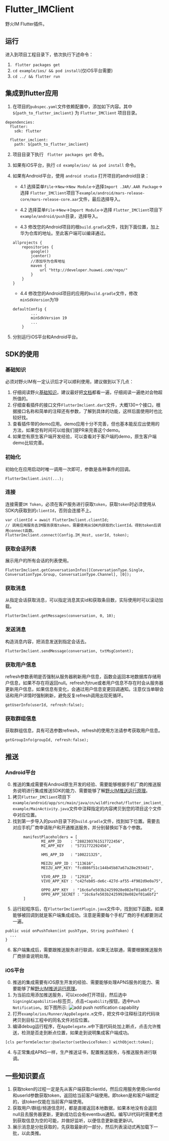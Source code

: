 # Flutter_IMClient
野火IM Flutter插件。

## 运行
进入到项目工程目录下，依次执行下述命令：
1. ``` flutter packages get```
2. ``` cd example/ios/ && pod install ```(仅iOS平台需要)
3. ``` cd ../ && flutter run ```

## 集成到flutter应用
1. 在项目的```pubspec.yaml```文件依赖配置中，添加如下内容。其中 ```${path_to_flutter_imclient}``` 为 ```Flutter_IMClient``` 项目目录。
```
dependencies:
  flutter:
    sdk: flutter

  flutter_imclient:
    path: ${path_to_flutter_imclient}
```
2. 项目目录下执行 ``` flutter packages get``` 命令。
3. 如果有iOS平台，执行 ``` cd example/ios/ && pod install ``` 命令。
4. 如果有Android平台，使用 ```android studio``` 打开项目的android目录：
    + 4.1 选择菜单```File```->```New```->```New Module```->选择```Import .JAR/.AAR Package```->选择 ```Flutter_IMClient```项目下```example/android/mars-release-core/mars-release-core.aar```文件，最后选择导入。

    + 4.2 选择菜单```File```->```New```->```Import Module```->选择 ```Flutter_IMClient```项目下```example/android/push```目录，选择导入。

    + 4.3 修改您的Android项目的根```build.gradle```文件，找到下面位置，加上华为仓库的地址。至此客户端可以编译通过。

    ```
    allprojects {
        repositories {
            google()
            jcenter()
            //添加华为仓库地址
            maven {
                url "http://developer.huawei.com/repo/"
            }
        }
    }
    ```

    + 4.4 修改您的Android项目的应用的```build.gradle```文件，修改```minSdkVersion```为19

    ```
    defaultConfig {
            ...
            minSdkVersion 19
            ...
        }
    ```
    
7. 分别运行iOS平台和Android平台。

## SDK的使用
### 基础知识
必须对野火IM有一定认识后才可以顺利使用，建议做到以下几点：
1. 仔细阅读野火[基础知识](https://docs.wildfirechat.cn/base_knowledge/)，建议最好把[文档](https://docs.wildfirechat.cn)都看一遍，仔细阅读一遍绝对会物超所值的。
2. 仔细查看插件的接口文件```FlutterImclient.dart```文件，大概130+个接口，根据接口名称和简单的注释还有参数，了解到具体的功能，这样后面使用时也比较好找。
3. 查看插件带的demo应用。demo应用十分不完善，但也基本能反应出使用的方法，如果您有时间可以给我们提PR来完善这个demo。
4. 如果您有原生客户端开发经验，可以查看对于客户端的demo，原生客户端demo比较完善。

### 初始化
初始化在应用启动时唯一调用一次即可，参数是各种事件的回调。
```
FlutterImclient.init(...);
```

### 连接
连接需要```IM Token```，必须在客户服务进行获取```token```，获取```token```时必须使用从SDK内获取到的```clientId```，否则会连接不上。
```
var clientId = await FlutterImclient.clientId;
// 调用应用服务去IM服务获取token，需要使用从SDK内获取的clientId。得到token后调用connect函数。
FlutterImclient.connect(Config.IM_Host, userId, token);
```

### 获取会话列表
展示用户的所有会话的列表使用。
```
FlutterImclient.getConversationInfos([ConversationType.Single, ConversationType.Group, ConversationType.Channel], [0]);
```

### 获取消息
从指定会话获取消息，可以指定消息其实id和获取条目数，实际使用时可以滚动加载。
```
FlutterImclient.getMessages(conversation, 0, 10);
```

### 发送消息
构造消息内容，把消息发送到指定会话去。
```
FlutterImclient.sendMessage(conversation, txtMsgContent);
```

### 获取用户信息
refresh参数表明是否强制从服务器刷新用户信息，函数会返回本地数据库存储用户信息，如果不存在将返回null。refresh为true或者用户信息不存在时会从服务器更新用户信息，如果信息有变化，会通过用户信息变更回调通知。注意仅当单聊会话和用户详情时强制刷新，避免反复refresh调用出现死循环。
```
getUserInfo(userId, refresh:false);
```

### 获取群组信息
获取群组信息，具有可选参数refresh，refresh的使用方法请参考获取用户信息。
```
getGroupInfo(groupId, refresh:false);
```

## 推送
### Android平台
0. 推送的集成需要有Android原生开发的经验、需要能够根据手机厂商的推送服务说明进行集成推送SDK的能力、需要能够了解[野火IM推送运行原理](https://github.com/wildfirechat/push_server)。
2. 拷贝```Flutter_IMClient```项目下```example/android/app/src/main/java/cn/wildfirechat/flutter_imclient_example/MainActivity.java```文件中注释指定的内容拷贝到您的项目这个文件中对应位置。
4. 找到第一步导入的push目录下的```build.gradle```文件，找到如下位置。需要去对应手机厂商申请账户和开通推送服务，并分别替换如下各个参数。
```
        manifestPlaceholders = [
                MI_APP_ID    : "2882303761517722456",
                MI_APP_KEY   : "5731772292456",

                HMS_APP_ID   : "100221325",

                MEIZU_APP_ID : "113616",
                MEIZU_APP_KEY: "fcd886f51c144b45b87a67a28e2934d1",

                VIVO_APP_ID  : "12918",
                VIVO_APP_KEY : "c42feb05-de6c-427d-af55-4f902d9e0a75",

                OPPO_APP_KEY  : "16c6afe503b24259928e082ef01a6bf2",
                OPPO_APP_SECRET : "16c6afe503b24259928e082ef01a6bf2"
        ]
```
5. 运行起程序后，在```FlutterImclientPlugin.java```文件中，找到如下函数。如果能够被回调到就是客户端集成成功。注意是需要每个手机厂商的手机都要测试一遍。
```
public void onPushToken(int pushType, String pushToken) {
  ...
}
```
6. 客户端集成后，需要跟推送服务进行联调，如果无法联通，需要根据推送服务厂商排查说明处理。

### iOS平台
0. 推送的集成需要有iOS原生开发的经验、需要能够处理APNS服务的能力、需要能够了解[野火IM推送运行原理](https://github.com/wildfirechat/push_server)。
1. 为当前应用添加推送服务，可以xcode打开项目，然后选中```Signing&Capabilities```标签页，点击```+Capability```按钮，选中```Push Notification```。如下图所示:
![add push notification capability](./screenshots/add_push_notification_capability.png)
2. 打开```example/ios/Runner/AppDelegate.m```文件，把文件中注释标注的代码块拷贝到目标工程中的同名文件对应位置。
3. 编译debug运行程序，在```AppDelegate.m```中下面代码处加上断点，点击允许推送，检测是否走到断点位置，如果走到说明集成客户端成功。
```
[cls performSelector:@selector(setDeviceToken:) withObject:token];
```
4. 与正常集成APNS一样，生产推送证书，配置推送服务，与推送服务进行联调。

## 一些知识要点
1. 获取token的过程一定是先从客户端获取clientId，然后应用服务使用clientId和userId参数获取token，返回给当前客户端使用。即token是和客户端绑定的，该token仅能在当前客户端使用。
2. 获取用户/群组/频道信息时，都是直接返回本地数据，如果本地没有会返回null且去服务器更新，更新成功后会有eventbus通知。编写UI代码时需要考虑到获取信息为空的可能，并做好监听，以便信息更新能更新UI。
3. 展示消息是分批获取的，先获取最新的一部分，然后列表滚动式再加载下一批，以此类推。
